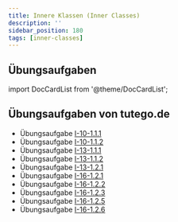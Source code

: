 ```yaml
---
title: Innere Klassen (Inner Classes)
description: ''
sidebar_position: 180
tags: [inner-classes]
---
```


## Übungsaufgaben
import DocCardList from '@theme/DocCardList';

<DocCardList />

## Übungsaufgaben von tutego.de
- Übungsaufgabe [I-10-1.1.1](https://tutego.de/javabuch/aufgaben/nested_types.html#_am_fm_modulation_in_den_radio_typ_setzen)
- Übungsaufgabe [I-10-1.1.2](https://tutego.de/javabuch/aufgaben/nested_types.html#_drei_arten_von_watt_comparator_implementierungen_schreiben)
- Übungsaufgabe [I-13-1.1.1](https://tutego.de/javabuch/aufgaben/lambda-functional-programming.html#_lambda_ausdr%C3%BCcke_f%C3%BCr_funktionale_schnittstellen_schreiben)
- Übungsaufgabe [I-13-1.1.2](https://tutego.de/javabuch/aufgaben/lambda-functional-programming.html#_lambda_ausdr%C3%BCcke_entwickeln)
- Übungsaufgabe [I-13-1.2.1](https://tutego.de/javabuch/aufgaben/lambda-functional-programming.html#_eintr%C3%A4ge_l%C3%B6schen_kommentare_entfernen_in_csv_konvertieren)
- Übungsaufgabe [I-16-1.2.1](https://tutego.de/javabuch/aufgaben/javalib.html#_superhelden_verarbeiten)
- Übungsaufgabe [I-16-1.2.2](https://tutego.de/javabuch/aufgaben/javalib.html#_superhelden_vergleichen)
- Übungsaufgabe [I-16-1.2.3](https://tutego.de/javabuch/aufgaben/javalib.html#_helden_comparatoren_verketten)
- Übungsaufgabe [I-16-1.2.5](https://tutego.de/javabuch/aufgaben/javalib.html#_punkte_nach_abstand_zum_zentrum_sortieren)
- Übungsaufgabe [I-16-1.2.6](https://tutego.de/javabuch/aufgaben/javalib.html#_gesch%C3%A4fte_in_der_n%C3%A4he_ermitteln)
